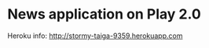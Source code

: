 News application on Play 2.0
=====================================

Heroku info: http://stormy-taiga-9359.herokuapp.com
